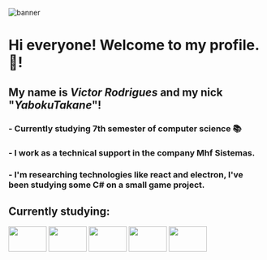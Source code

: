 ![banner](https://user-images.githubusercontent.com/84652060/219430500-54fa7109-10b0-43c9-bb7b-c285c3f3072d.gif)

# Hi everyone! Welcome to my profile. 👋!

## My name is *Victor Rodrigues* and my nick "*YabokuTakane*"!

### - Currently studying 7th semester of computer science 📚
### - I work as a technical support in the company Mhf Sistemas.
### - I'm researching technologies like react and electron, I've been studying some C# on a small game project.

## Currently studying:
<img src="https://cdn.jsdelivr.net/gh/devicons/devicon/icons/javascript/javascript-original.svg" width="75" height="50" /> <img src="https://cdn.jsdelivr.net/gh/devicons/devicon/icons/react/react-original.svg" width="75" height="50" />
<img src="https://cdn.jsdelivr.net/gh/devicons/devicon/icons/electron/electron-original.svg" width="75" height="50" />
<img src="https://cdn.jsdelivr.net/gh/devicons/devicon/icons/csharp/csharp-original.svg" width="75" height="50" />
<img src="https://cdn.jsdelivr.net/gh/devicons/devicon/icons/git/git-original.svg" width="75" height="50" />

